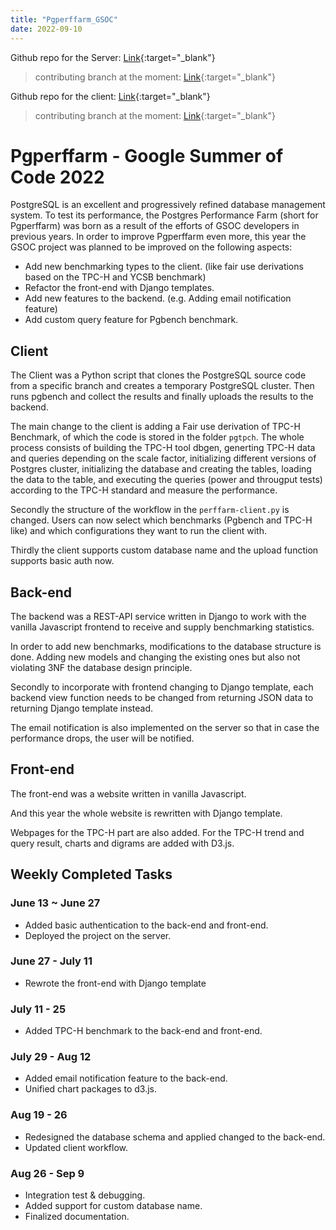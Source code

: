 ```yaml
---
title: "Pgperffarm_GSOC"
date: 2022-09-10
---
```


Github repo for the Server: [Link](https://github.com/PGPerfFarm/pgperffarm_server){:target="_blank"}
> contributing branch at the moment: [Link](https://github.com/PGPerfFarm/pgperffarm_server/tree/django_template_with_new_models){:target="_blank"}



Github repo for the client: [Link](https://github.com/PGPerfFarm/pgperffarm){:target="_blank"}
> contributing branch at the moment: [Link](https://github.com/PGPerfFarm/pgperffarm/tree/new_models_tpch){:target="_blank"}



# Pgperffarm - Google Summer of Code 2022

PostgreSQL is an excellent and progressively refined database management system. To test its performance, the Postgres Performance Farm (short for Pgperffarm) was born as a result of the efforts of GSOC developers in previous years. In order to improve Pgperffarm even more, this year the GSOC project was planned to be improved on the following aspects:

* Add new benchmarking types to the client. (like fair use derivations based on the TPC-H and YCSB benchmark)
* Refactor the front-end with Django templates.
* Add new features to the backend. (e.g. Adding email notification feature)
* Add custom query feature for Pgbench benchmark.


## Client
The Client was a Python script that clones the PostgreSQL source code from a specific branch and creates a temporary PostgreSQL cluster. Then runs pgbench and collect the results and finally uploads the results to the backend. 

The main change to the client is adding a Fair use derivation of TPC-H Benchmark, of which the code is stored in the folder `pgtpch`. The whole process consists of building the TPC-H tool dbgen, generting TPC-H data and queries depending on the scale factor, initializing different versions of Postgres cluster, initializing the database and creating the tables, loading the data to the table, and executing the queries (power and througput tests) according to the TPC-H standard and measure the performance.

Secondly the structure of the workflow in the `perffarm-client.py` is changed. Users can now select which benchmarks (Pgbench and TPC-H like) and which configurations they want to run the client with.

Thirdly the client supports custom database name and the upload function supports basic auth now. 

## Back-end

The backend was a REST-API service written in Django to work with the vanilla Javascript frontend to receive and supply benchmarking statistics.

In order to add new benchmarks, modifications to the database structure is done. Adding new models and changing the existing ones but also not violating 3NF the database design principle.

Secondly to incorporate with frontend changing to Django template, each backend view function needs to be changed from returning JSON data to returning Django template instead.

The email notification is also implemented on the server so that in case the performance drops, the user will be notified.

## Front-end

The front-end was a website written in vanilla Javascript. 

And this year the whole website is rewritten with Django template.

Webpages for the TPC-H part are also added. For the TPC-H trend and query result, charts and digrams are added with D3.js.

## Weekly Completed Tasks


### June 13 ~ June 27

- Added basic authentication to the back-end and front-end.
- Deployed the project on the server.


### June 27 -  July 11 

- Rewrote the front-end with Django template

### July 11 - 25 

- Added TPC-H benchmark to the back-end and front-end.

### July 29 - Aug 12 

- Added email notification feature to the back-end.
- Unified chart packages to d3.js.

### Aug 19 - 26 

- Redesigned the database schema and applied changed to the back-end.
- Updated client workflow.

### Aug 26 - Sep 9
- Integration test & debugging.
- Added support for custom database name.
- Finalized documentation.
